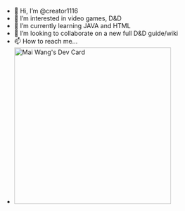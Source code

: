 - 👋 Hi, I’m @creator1116
- 👀 I’m interested in video games, D&D
- 🌱 I’m currently learning JAVA and HTML
- 💞️ I’m looking to collaborate on a new full D&D guide/wiki
- 📫 How to reach me...
- <a href="https://app.daily.dev/dragonifr"><img src="https://api.daily.dev/devcards/v2/8yAYBQcEw4pGtrSDxC3bi.png?type=default&r=g18" width="356" alt="Mai Wang's Dev Card"/></a>

<!---
all my projects you can freely use. yes. free. and lebre.
--->
